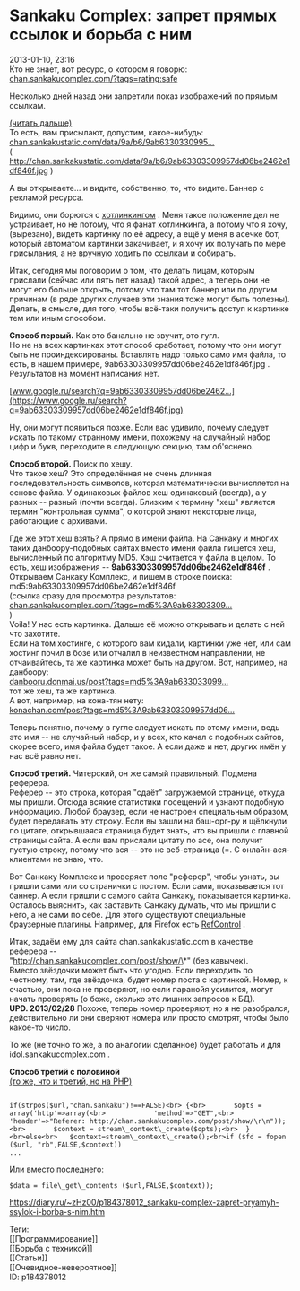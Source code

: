 Sankaku Complex: запрет прямых ссылок и борьба с ним
=====================================================

   
 2013-01-10, 23:16   
  Кто не знает, вот ресурс, о котором я говорю:  [chan.sankakucomplex.com/?tags=rating:safe](https://chan.sankakucomplex.com/?tags=rating:safe)    
   
 Несколько дней назад они запретили показ изображений по прямым ссылкам.   
   
  [(читать дальше)](https://zHz00.diary.ru/p184378012.htm?index=2#linkmore184378012m2)      
 То есть, вам присылают, допустим, какое-нибудь:   
  [chan.sankakustatic.com/data/9a/b6/9ab6330330995...](http://chan.sankakustatic.com/data/9a/b6/9ab63303309957dd06be2462e1df846f.jpg)    
 ( http://chan.sankakustatic.com/data/9a/b6/9ab63303309957dd06be2462e1df846f.jpg )   
   
 А вы открываете... и видите, собственно, то, что видите. Баннер с рекламой ресурса.   
   
 Видимо, они борются с  [хотлинкингом](https://ru.wikipedia.org/wiki/%D0%A5%D0%BE%D1%82%D0%BB%D0%B8%D0%BD%D0%BA%D0%B8%D0%BD%D0%B3)  . Меня такое положение дел не устраивает, но не потому, что я фанат хотлинкинга, а потому что я хочу, (вырезано), видеть картинку по её адресу, а ещё у меня в асечке бот, который автоматом картинки закачивает, и я хочу их получать по мере присылания, а не вручную ходить по ссылкам и собирать.   
   
 Итак, сегодня мы поговорим о том, что делать лицам, которым прислали (сейчас или пять лет назад) такой адрес, а теперь они не могут его больше открыть, потому что там тот баннер или по другим причинам (в ряде других случаев эти знания тоже могут быть полезны). Делать, в смысле, для того, чтобы всё-таки получить доступ к картинке тем или иным способом.   
   
  **Способ первый.**  Как это банально не звучит, это гугл.   
 Но не на всех картинках этот способ сработает, потому что они могут быть не проиндексированы. Вставлять надо только само имя файла, то есть, в нашем примере, 9ab63303309957dd06be2462e1df846f.jpg . Результатов на момент написания нет.   
   
  [www.google.ru/search?q=9ab63303309957dd06be2462...](https://www.google.ru/search?q=9ab63303309957dd06be2462e1df846f.jpg)    
   
 Ну, они могут появиться позже. Если вас удивило, почему следует искать по такому странному имени, похожему на случайный набор цифр и букв, переходите в следующую секцию, там об'яснено.   
   
  **Способ второй.**  Поиск по хешу.   
 Что такое хеш? Это определённая не очень длинная последовательность символов, которая математически вычисляется на основе файла. У одинаковых файлов хеш одинаковый (всегда), а у разных -- разный (почти всегда). Близким к термину "хеш" является термин "контрольная сумма", о которой знают некоторые лица, работающие с архивами.   
   
 Где же этот хеш взять? А прямо в имени файла. На Санкаку и многих таких данбоору-подобных сайтах вместо имени файла пишется хеш, вычисленный по алгоритму MD5. Хэш считается у файла в целом. То есть, хеш изображения --  **9ab63303309957dd06be2462e1df846f**  . Открываем Санкаку Комплекс, и пишем в строке поиска:   
 md5:9ab63303309957dd06be2462e1df846f   
 (ссылка сразу для просмотра результатов:   
  [chan.sankakucomplex.com/?tags=md5%3A9ab63303309...](https://chan.sankakucomplex.com/?tags=md5%3A9ab63303309957dd06be2462e1df846f&commit=Search)    
 )   
 Voila! У нас есть картинка. Дальше её можно открывать и делать с ней что захотите.   
 Если на том хостинге, с которого вам кидали, картинки уже нет, или сам хостинг почил в бозе или отчалил в неизвестном направлении, не отчаивайтесь, та же картинка может быть на другом. Вот, например, на данбоору:   
  [danbooru.donmai.us/post?tags=md5%3A9ab633033099...](https://danbooru.donmai.us/post?tags=md5%3A9ab63303309957dd06be2462e1df846f&searchDefault=Search)    
 тот же хеш, та же картинка.   
 А вот, например, на кона-тян нету:   
  [konachan.com/post?tags=md5%3A9ab63303309957dd06...](https://konachan.com/post?tags=md5%3A9ab63303309957dd06be2462e1df846f)    
   
 Теперь понятно, почему в гугле следует искать по этому имени, ведь это имя -- не случайный набор, и у всех, кто качал с подобных сайтов, скорее всего, имя файла будет такое. А если даже и нет, других имён у нас всё равно нет.   
   
  **Способ третий.**  Читерский, он же самый правильный. Подмена реферера.   
 Реферер -- это строка, которая "сдаёт" загружаемой странице, откуда мы пришли. Отсюда всякие статистики посещений и узнают подобную информацию. Любой браузер, если не настроен специальным образом, будет передавать эту строку. Если вы зашли на баш-орг-ру и щёлкнули по цитате, открывшаяся страница будет знать, что вы пришли с главной страницы сайта. А если вам прислали цитату по асе, она получит пустую строку, потому что ася -- это не веб-страница (=. С онлайн-ася-клиентами не знаю, что.   
   
 Вот Санкаку Комплекс и проверяет поле "реферер", чтобы узнать, вы пришли сами или со странички с постом. Если сами, показывается тот баннер. А если пришли с самого сайта Санкаку, показывается картинка. Осталось выяснить, как заставить Санкаку думать, что мы пришли с него, а не сами по себе. Для этого существуют специальные браузерные плагины. Например, для Firefox есть  [RefControl](https://addons.mozilla.org/en-US/firefox/addon/refcontrol/?src=search)  .   
   
 Итак, задаём ему для сайта chan.sankakustatic.com в качестве реферера --   
 "http://chan.sankakucomplex.com/post/show/\*" (без кавычек).   
 Вместо звёздочки может быть что угодно. Если переходить по честному, там, где звёздочка, будет номер поста с картинкой. Номер, к счастью, они пока не проверяют, но если паранойя усилится, могут начать проверять (о боже, сколько это лишних запросов к БД).   
  **UPD. 2013/02/28**  Похоже, теперь номер проверяют, но я не разобрался, действительно ли они сверяют номера или просто смотрят, чтобы было какое-то число.   
   
 То же (не точно то же, а по аналогии сделанное) будет работать и для idol.sankakucomplex.com .   
   
  **Способ третий с половиной**    
  [(то же, что и третий, но на PHP)](https://zHz00.diary.ru/p184378012.htm?index=1#linkmore184378012m1)      
 
```
  
if(strpos($url,"chan.sankaku")!==FALSE)<br>	{<br>		$opts = array('http'=>array(<br>			'method'=>"GET",<br>			'header'=>"Referer: http://chan.sankakucomplex.com/post/show/\r\n"));<br>		$context = stream\_context\_create($opts);<br>	}<br>else<br>	$context=stream\_context\_create();<br>if ($fd = fopen ($url, "rb",FALSE,$context))  
...
```
   
   
 Или вместо последнего:   
 
```
$data = file\_get\_contents ($url,FALSE,$context));
```
   
       
    
 <https://diary.ru/~zHz00/p184378012_sankaku-complex-zapret-pryamyh-ssylok-i-borba-s-nim.htm>   
   
 Теги:   
 [[Программирование]]   
 [[Борьба с техникой]]   
 [[Статьи]]   
 [[Очевидное-невероятное]]   
 ID: p184378012